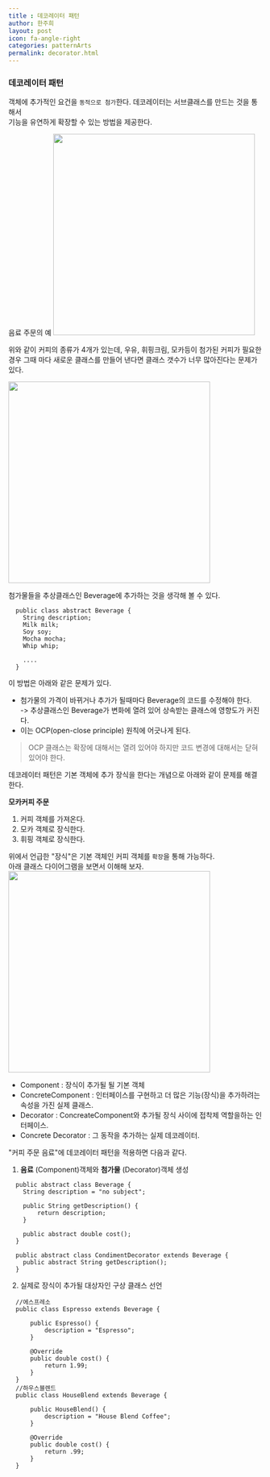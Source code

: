 ```yaml
---
title : 데코레이터 패턴
author: 한주희
layout: post
icon: fa-angle-right
categories: patternArts
permalink: decorator.html
---
```


### 데코레이터 패턴 
  객체에 추가적인 요건을 <code>동적으로 첨가</code>한다. 데코레이터는 서브클래스를 만드는 것을 통해서  
  기능을 유연하게 확장할 수 있는 방법을 제공한다.
 
  음료 주문의 예
  <img src="{{site.baseurl}}/assets/images/pattern/deco.png" width="400">
 
 위와 같이 커피의 종류가 4개가 있는데, 우유, 휘핑크림, 모카등이 첨가된 커피가 필요한
 경우 그때 마다 새로운 클래스를 만들어 낸다면 클래스 갯수가 너무 많아진다는 문제가 있다.  
 
 <img src="{{site.baseurl}}/assets/images/pattern/deco1.png" width="400">

 첨가물들을 추상클래스인 Beverage에 추가하는 것을 생각해 볼 수 있다.
~~~
  public class abstract Beverage {
    String description;
    Milk milk;
    Soy soy;
    Mocha mocha;
    Whip whip;
    
    ....
  }
~~~
 이 방법은 아래와 같은 문제가 있다.
 * 첨가물의 가격이 바뀌거나 추가가 될때마다 Beverage의 코드를 수정해야 한다.  
   -> 추상클래스인 Beverage가 변화에 열려 있어 상속받는 클래스에 영향도가 커진다.
 * 이는 OCP(open-close principle) 원칙에 어긋나게 된다.
 
 > OCP
   클래스는 확장에 대해서는 열려 있어야 하지만 코드 변경에 대해서는 닫혀 있어야 한다.
   
데코레이터 패턴은 기본 객체에 추가 장식을 한다는 개념으로 아래와 같이 문제를 해결한다.

**모카커피 주문**
  1. 커피 객체를 가져온다.
  2. 모카 객체로 장식한다.
  3. 휘핑 객체로 장식한다.

위에서 언급한 "장식"은 기본 객체인 커피 객체를 <code>확장</code>을 통해 가능하다.  
아래 클래스 다이어그램을 보면서 이해해 보자.  
 <img src="{{site.baseurl}}/assets/images/pattern/deco2.png" width="400">

* Component : 장식이 추가될 될 기본 객체  
* ConcreteComponent : 인터페이스를 구현하고 더 많은 기능(장식)을 추가하려는 속성을 가진 실제 클래스.  
* Decorator : ConcreateComponent와 추가될 장식 사이에 접착제 역할을하는 인터페이스.  
* Concrete Decorator : 그 동작을 추가하는 실제 데코레이터.  

"커피 주문 음료"에 데코레이터 패턴을 적용하면 다음과 같다.
1. **음료** (Component)객체와 **첨가물** (Decorator)객체 생성 
~~~
  public abstract class Beverage {
    String description = "no subject";

    public String getDescription() {
        return description;
    }

    public abstract double cost();
  }

  public abstract class CondimentDecorator extends Beverage {
    public abstract String getDescription();
  }
~~~
2. 실제로 장식이 추가될 대상자인 구상 클래스 선언
~~~
  //에스프레소
  public class Espresso extends Beverage {

      public Espresso() {
          description = "Espresso";
      }

      @Override
      public double cost() {
          return 1.99;
      }
  }
  //하우스블렌드
  public class HouseBlend extends Beverage {

      public HouseBlend() {
          description = "House Blend Coffee";
      }

      @Override
      public double cost() {
          return .99;
      }
  }
~~~

